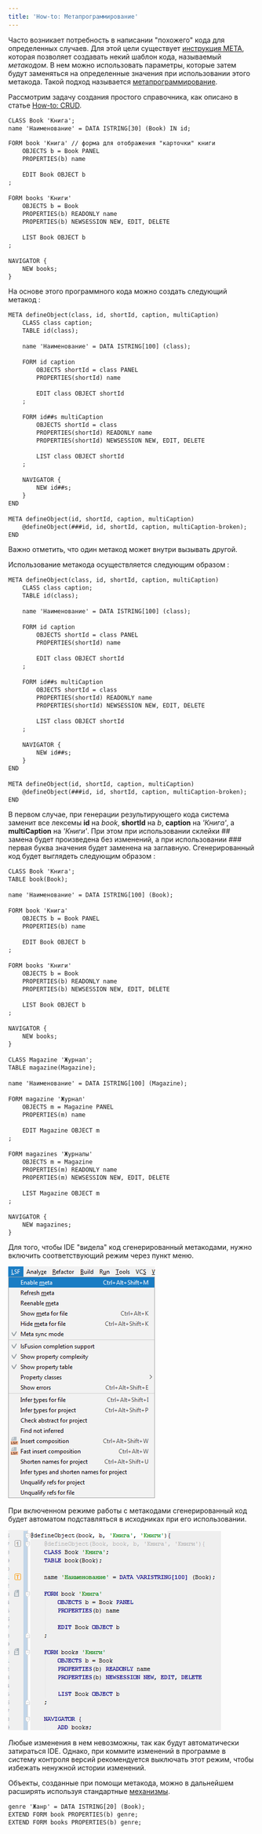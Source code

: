 ```yaml
---
title: 'How-to: Метапрограммирование'
---
```


Часто возникает потребность в написании "похожего" кода для определенных случаев. Для этой цели существует [инструкция META](META_instruction.md), которая позволяет создавать некий шаблон кода, называемый *метакодом*. В нем можно использовать параметры, которые затем будут заменяться на определенные значения при использовании этого метакода. Такой подход называется [метапрограммирование](Metaprogramming.md).

Рассмотрим задачу создания простого справочника, как описано в статье [How-to: CRUD](How-to_CRUD.md).

```lsf
CLASS Book 'Книга';
name 'Наименование' = DATA ISTRING[30] (Book) IN id;
```

```lsf
FORM book 'Книга' // форма для отображения "карточки" книги
    OBJECTS b = Book PANEL
    PROPERTIES(b) name

    EDIT Book OBJECT b
;

FORM books 'Книги'
    OBJECTS b = Book
    PROPERTIES(b) READONLY name
    PROPERTIES(b) NEWSESSION NEW, EDIT, DELETE

    LIST Book OBJECT b
;

NAVIGATOR {
    NEW books;
}
```

На основе этого программного кода можно создать следующий метакод :

```lsf
META defineObject(class, id, shortId, caption, multiCaption)
    CLASS class caption;
    TABLE id(class);

    name 'Наименование' = DATA ISTRING[100] (class);

    FORM id caption
        OBJECTS shortId = class PANEL
        PROPERTIES(shortId) name

        EDIT class OBJECT shortId
    ;

    FORM id##s multiCaption
        OBJECTS shortId = class
        PROPERTIES(shortId) READONLY name
        PROPERTIES(shortId) NEWSESSION NEW, EDIT, DELETE

        LIST class OBJECT shortId
    ;

    NAVIGATOR {
        NEW id##s;
    }
END

META defineObject(id, shortId, caption, multiCaption)
    @defineObject(###id, id, shortId, caption, multiCaption-broken);
END
```

Важно отметить, что один метакод может внутри вызывать другой.

Использование метакода осуществляется следующим образом :

```lsf
META defineObject(class, id, shortId, caption, multiCaption)
    CLASS class caption;
    TABLE id(class);

    name 'Наименование' = DATA ISTRING[100] (class);

    FORM id caption
        OBJECTS shortId = class PANEL
        PROPERTIES(shortId) name

        EDIT class OBJECT shortId
    ;

    FORM id##s multiCaption
        OBJECTS shortId = class
        PROPERTIES(shortId) READONLY name
        PROPERTIES(shortId) NEWSESSION NEW, EDIT, DELETE

        LIST class OBJECT shortId
    ;

    NAVIGATOR {
        NEW id##s;
    }
END

META defineObject(id, shortId, caption, multiCaption)
    @defineObject(###id, id, shortId, caption, multiCaption-broken);
END
```

В первом случае, при генерации результирующего кода система заменит все лексемы **id** на *book*, **shortId** на *b*, **caption** на *'Книга'*, а **multiCaption** на *'Книги'*. При этом при использовании склейки \#\# замена будет произведена без изменений, а при использовании \#\#\# первая буква значения будет заменена на заглавную. Сгенерированный код будет выглядеть следующим образом :

```lsf
CLASS Book 'Книга';
TABLE book(Book);

name 'Наименование' = DATA ISTRING[100] (Book);

FORM book 'Книга'
    OBJECTS b = Book PANEL
    PROPERTIES(b) name

    EDIT Book OBJECT b
;

FORM books 'Книги'
    OBJECTS b = Book
    PROPERTIES(b) READONLY name
    PROPERTIES(b) NEWSESSION NEW, EDIT, DELETE

    LIST Book OBJECT b
;

NAVIGATOR {
    NEW books;
}

CLASS Magazine 'Журнал';
TABLE magazine(Magazine);

name 'Наименование' = DATA ISTRING[100] (Magazine);

FORM magazine 'Журнал'
    OBJECTS m = Magazine PANEL
    PROPERTIES(m) name

    EDIT Magazine OBJECT m
;

FORM magazines 'Журналы'
    OBJECTS m = Magazine
    PROPERTIES(m) READONLY name
    PROPERTIES(m) NEWSESSION NEW, EDIT, DELETE

    LIST Magazine OBJECT m
;

NAVIGATOR {
    NEW magazines;
}
```

Для того, чтобы IDE "видела" код сгенерированный метакодами, нужно включить соответствующий режим через пункт меню.

![](attachments/46367754/46367760.png)

При включенном режиме работы с метакодами сгенерированный код будет автоматом подставляться в исходниках при его использовании.

![](attachments/46367754/46367761.png)

Любые изменения в нем невозможны, так как будут автоматически затираться IDE. Однако, при коммите изменений в программе в систему контроля версий рекомендуется выключать этот режим, чтобы избежать ненужной истории изменений.

Объекты, созданные при помощи метакода, можно в дальнейшем расширять используя стандартные [механизмы](How-to_Extensions.md).

```lsf
genre 'Жанр' = DATA ISTRING[20] (Book);
EXTEND FORM book PROPERTIES(b) genre;
EXTEND FORM books PROPERTIES(b) genre;
```
